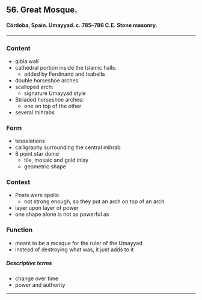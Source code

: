 <!-- order:1 -->
## 56. Great Mosque. 

#### Córdoba, Spain. Umayyad. c. 785–786 C.E. Stone masonry.

---

### Content
- qibla wall
- cathedral portion inside the Islamic halls:
  - added by Ferdinand and Isabella
- double horseshoe arches
- scalloped arch:
  - signature Umayyad style
- Striaded horseshoe arches:
  - one on top of the other
- several mihrabs

### Form
- tesselations
- calligraphy surrounding the central mihrab
- 8 point star dome
  - tile, mosaic and gold inlay
  - geometric shape

### Context
- Posts were spolia
  - not strong enough, so they put an arch on top of an arch
- layer upon layer of power
- one shape alone is not as powerful as 

### Function
- meant to be a mosque for the ruler of the Umayyad
- instead of destroying what was, it just adds to it 

##### Descriptive terms
- change over time
- power and authority

---
